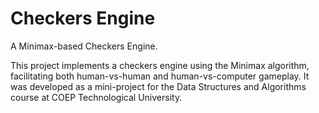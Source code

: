 # Checkers Engine
A Minimax-based Checkers Engine.

This project implements a checkers engine using the Minimax algorithm, facilitating both human-vs-human and human-vs-computer gameplay. It was developed as a mini-project for the Data Structures and Algorithms course at COEP Technological University.
